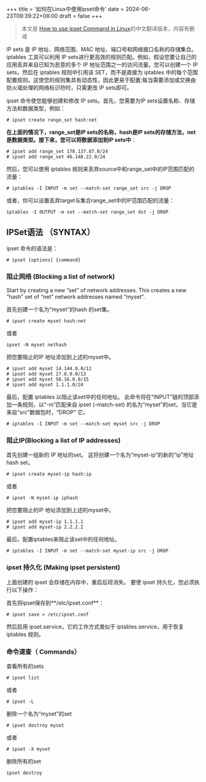 +++
title = '如何在Linux中使用ipset命令'
date = 2024-06-23T09:39:22+08:00
draft = false
+++

> 本文是 [How to use ipset Command in Linux](https://www.thegeekdiary.com/how-to-use-ipset-command-in-linux/)的中文翻译版本，内容有删减


IP sets 是 IP 地址、网络范围、MAC 地址、端口号和网络接口名称的存储集合。iptables 工具可以利用 IP sets进行更高效的规则匹配。例如，假设您要让自己的应用丢弃来自已知为恶意的多个 IP 地址范围之一的访问流量。您可以创建一个 IP sets，然后在 iptables 规则中引用该 SET，而不是直接为 iptables 中的每个范围配置规则。这使您的规则集具有动态性，因此更易于配置;每当需要添加或交换由防火墙处理的网络标识符时，只需更改 IP sets即可。


ipset 命令使您能够创建和修改 IP sets。首先，您需要为IP sets设置名称、存储方法和数据类型，例如：

```shell
# ipset create range_set hash:net
```

**在上面的情况下，range_set是IP sets的名称，hash是IP sets的存储方法，net 是数据类型。接下来，您可以将数据添加到IP sets中**：

```shell
# ipset add range_set 178.137.87.0/24
# ipset add range_set 46.148.22.0/24

```


然后，您可以使用 iptables 规则来丢弃source中和range_set中的IP范围匹配的流量：

```shell
# iptables -I INPUT -m set --match-set range_set src -j DROP

```

或者，你可以设置丢弃target与集合range_set中的IP范围匹配的流量：

```shell
iptables -I OUTPUT -m set --match-set range_set dst -j DROP

```

## IPSet语法 （SYNTAX）

ipset 命令的语法是：

```
# ipset [options] {command}

```

### 阻止网络 (Blocking a list of network)

Start by creating a new “set” of network addresses. This creates a new “hash” set of “net” network addresses named “myset”.

首先创建一个名为“myset”的hash 的set集。

```shell
# ipset create myset hash:net
```
或者
```shell
ipset -N myset nethash
```


把您要阻止的IP 地址添加到上述的myset中。

```shell
# ipset add myset 14.144.0.0/12
# ipset add myset 27.8.0.0/13
# ipset add myset 58.16.0.0/15
# ipset add myset 1.1.1.0/24
```


最后，配置 iptables 以阻止该set中的任何地址。 此命令将在“INPUT”链的顶部添加一条规则，以“-m”匹配来自 ipset (–match-set) 的名为“myset”的set，当它是来自“src”数据包时，“DROP” 它。

```shell
# iptables -I INPUT -m set --match-set myset src -j DROP

```

### 阻止IP(Blocking a list of IP addresses)


首先创建一组新的 IP 地址的set。 这将创建一个名为“myset-ip”的新的“ip”地址hash set。

```shell
# ipset create myset-ip hash:ip
```
或者

```shell
# ipset -N myset-ip iphash
```


把您要阻止的IP 地址添加到上述的myset中。
```shell
# ipset add myset-ip 1.1.1.1
# ipset add myset-ip 2.2.2.2
```


最后，配置iptables来阻止该set中的任何地址。

```shell
# iptables -I INPUT -m set --match-set myset-ip src -j DROP

```

### ipset 持久化 (Making ipset persistent)


上面创建的 ipset 会存储在内存中，重启后将消失。 要使 ipset 持久化，您必须执行以下操作：


首先将ipset保存到**/etc/ipset.conf**：
```shell
# ipset save > /etc/ipset.conf
```
然后启用 ipset.service，它的工作方式类似于 iptables.service，用于恢复 iptables 规则。

### 命令速查（ Commands）


查看所有的sets
```shell
# ipset list
```
或者

```shell
# ipset -L
```

删除一个名为“myset”的set

```shell
# ipset destroy myset
```
或者
```shell
# ipset -X myset
```

删除所有的set

```shell
ipset destroy
```